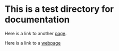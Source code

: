 # This is a test directory for documentation

Here is a link to another [page](new-page.md).

Here is a link to a [webpage](https://github.com/jautschbach/mcd-molcas)

